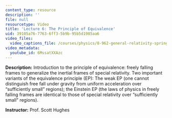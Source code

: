 ```yaml
---
content_type: resource
description: ''
file: null
resourcetype: Video
title: 'Lecture 6: The Principle of Equivalence'
uid: 39105a76-7763-6ff3-5b9b-95b5d1985aa6
video_files:
  video_captions_file: /courses/physics/8-962-general-relativity-spring-2020/video-lectures/lecture-6-the-principle-of-equivalence/6MssatXXAzc.vtt
video_metadata:
  youtube_id: 6MssatXXAzc
---
```


**Description:** Introduction to the principle of equivalence: freely falling frames to generalize the inertial frames of special relativity. Two important variants of the equivalence principle (EP): The weak EP (one cannot distinguish free fall under gravity from uniform acceleration over “sufficiently small” regions); the Einstein EP (the laws of physics in freely falling frames are identical to those of special relativity over “sufficiently small” regions).

**Instructor:** Prof. Scott Hughes